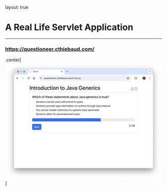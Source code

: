 layout: true

# A Real Life Servlet Application

---

### https://questioneer.cthiebaud.com/

.center[![questionner screenshot](/images/questionner.png)]
